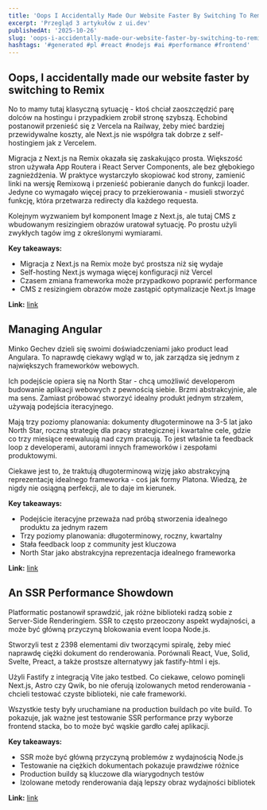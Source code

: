 ```yaml
---
title: 'Oops I Accidentally Made Our Website Faster By Switching To Remix Managing Angular An Ssr Performance Showdown'
excerpt: 'Przegląd 3 artykułów z ui.dev'
publishedAt: '2025-10-26'
slug: 'oops-i-accidentally-made-our-website-faster-by-switching-to-remix-managing-angular-an-ssr-performance-showdown'
hashtags: '#generated #pl #react #nodejs #ai #performance #frontend'
---
```


## Oops, I accidentally made our website faster by switching to Remix

No to mamy tutaj klasyczną sytuację - ktoś chciał zaoszczędzić parę dolców na hostingu i przypadkiem zrobił stronę szybszą. Echobind postanowił przenieść się z Vercela na Railway, żeby mieć bardziej przewidywalne koszty, ale Next.js nie współgra tak dobrze z self-hostingiem jak z Vercelem.

Migracja z Next.js na Remix okazała się zaskakująco prosta. Większość stron używała App Routera i React Server Components, ale bez głębokiego zagnieżdżenia. W praktyce wystarczyło skopiować kod strony, zamienić linki na wersję Remixową i przenieść pobieranie danych do funkcji loader. Jedyne co wymagało więcej pracy to przekierowania - musieli stworzyć funkcję, która przetwarza redirecty dla każdego requesta.

Kolejnym wyzwaniem był komponent Image z Next.js, ale tutaj CMS z wbudowanym resizingiem obrazów uratował sytuację. Po prostu użyli zwykłych tagów img z określonymi wymiarami.

**Key takeaways:**
- Migracja z Next.js na Remix może być prostsza niż się wydaje
- Self-hosting Next.js wymaga więcej konfiguracji niż Vercel
- Czasem zmiana frameworka może przypadkowo poprawić performance
- CMS z resizingiem obrazów może zastąpić optymalizacje Next.js Image

**Link:** [link](https://echobind.com/post/oops-i-accidentally-made-our-website-faster-by-switching-to-remix)

## Managing Angular

Minko Gechev dzieli się swoimi doświadczeniami jako product lead Angulara. To naprawdę ciekawy wgląd w to, jak zarządza się jednym z największych frameworków webowych.

Ich podejście opiera się na North Star - chcą umożliwić developerom budowanie aplikacji webowych z pewnością siebie. Brzmi abstrakcyjnie, ale ma sens. Zamiast próbować stworzyć idealny produkt jednym strzałem, używają podejścia iteracyjnego.

Mają trzy poziomy planowania: dokumenty długoterminowe na 3-5 lat jako North Star, roczną strategię dla pracy strategicznej i kwartalne cele, gdzie co trzy miesiące reewaluują nad czym pracują. To jest właśnie ta feedback loop z developerami, autorami innych frameworków i zespołami produktowymi.

Ciekawe jest to, że traktują długoterminową wizję jako abstrakcyjną reprezentację idealnego frameworka - coś jak formy Platona. Wiedzą, że nigdy nie osiągną perfekcji, ale to daje im kierunek.

**Key takeaways:**
- Podejście iteracyjne przeważa nad próbą stworzenia idealnego produktu za jednym razem
- Trzy poziomy planowania: długoterminowy, roczny, kwartalny
- Stała feedback loop z community jest kluczowa
- North Star jako abstrakcyjna reprezentacja idealnego frameworka

**Link:** [link](https://blog.mgechev.com/2024/08/25/managing-angular/)

## An SSR Performance Showdown

Platformatic postanowił sprawdzić, jak różne biblioteki radzą sobie z Server-Side Renderingiem. SSR to często przeoczony aspekt wydajności, a może być główną przyczyną blokowania event loopa Node.js.

Stworzyli test z 2398 elementami div tworzącymi spiralę, żeby mieć naprawdę ciężki dokument do renderowania. Porównali React, Vue, Solid, Svelte, Preact, a także prostsze alternatywy jak fastify-html i ejs.

Użyli Fastify z integracją Vite jako testbed. Co ciekawe, celowo pominęli Next.js, Astro czy Qwik, bo nie oferują izolowanych metod renderowania - chcieli testować czyste biblioteki, nie całe frameworki.

Wszystkie testy były uruchamiane na production buildach po vite build. To pokazuje, jak ważne jest testowanie SSR performance przy wyborze frontend stacka, bo to może być wąskie gardło całej aplikacji.

**Key takeaways:**
- SSR może być główną przyczyną problemów z wydajnością Node.js
- Testowanie na ciężkich dokumentach pokazuje prawdziwe różnice
- Production buildy są kluczowe dla wiarygodnych testów
- Izolowane metody renderowania dają lepszy obraz wydajności bibliotek

**Link:** [link](https://blog.platformatic.dev/ssr-performance-showdown)